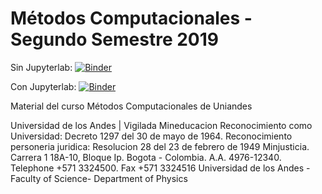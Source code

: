 # Métodos Computacionales - Segundo Semestre 2019


Sin Jupyterlab: [![Binder](https://mybinder.org/badge.svg)](https://mybinder.org/v2/gh/ComputoCienciasUniandes/FISI2028-201920/master)

Con Jupyterlab: [![Binder](https://mybinder.org/badge.svg)](https://mybinder.org/v2/gh/ComputoCienciasUniandes/FISI2028-201920/master?urlpath=lab)

Material del curso Métodos Computacionales de Uniandes


Universidad de los Andes | Vigilada Mineducacion Reconocimiento como Universidad: Decreto 1297 del 30 de mayo de 1964. Reconocimiento personeria juridica: Resolucion 28 del 23 de febrero de 1949 Minjusticia. Carrera 1 18A-10, Bloque Ip. Bogota - Colombia. A.A. 4976-12340. Telephone +571 3324500. Fax +571 3324516 Universidad de los Andes - Faculty of Science- Department of Physics
